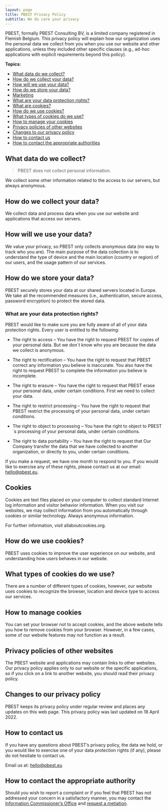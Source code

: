 ```yaml
---
layout: page
title: PBEST Privacy Policy
subtitle: We do care your privacy
---
```


PBEST, formally PBEST Consulting BV, is a limited company registered in Flemish Belgium. This privacy policy will explain how our organization uses the personal data we collect from you when you use our website and other applications, unless they included other specific clauses (e.g., ad-hoc applications with explicit requirements beyond this policy).

__Topics:__

* [What data do we collect?](#what-data-do-we-collect)
* [How do we collect your data?](#how-do-we-collect-your-data)
* [How will we use your data?](#how-will-we-use-your-data)
* [How do we store your data?](#how-do-we-store-your-data)
* [Marketing](#marketing)
* [What are your data protection rights?](#what-are-your-data-potection-rights)
* [What are cookies?](#what-are-cookies)
* [How do we use cookies?](#how-do-we-use-cookies)
* [What types of cookies do we use?](#what-types-of-cookies-do-we-use)
* [How to manage your cookies](#how-to-manage-your-cookies)
* [Privacy policies of other websites](#privacy-policies-of-other-websites)
* [Changes to our privacy policy](#changes-to-our-privacy-policy)
* [How to contact us](#how-to-contact-us)
* [How to contact the appropriate authorities](#how-to-contact-the-appropriate-authorities)


## What data do we collect?

> PBEST does not collect personal information. 

We collect some other information related to the access to our servers, but always anonymous.

## How do we collect your data?

We collect data and process data when you use our website and applications that access our servers.

## How will we use your data?

We value your privacy, so PBEST only collects anonymous data (no way to track who you are). The main purpose of the data collection is to understand the type of device and the main location (country or region) of our users, and the usage pattern of our services.

## How do we store your data?

PBEST securely stores your data at our shared servers located in Europe. We take all the recommended measures (i.e., authentication, secure access, password encryption) to protect the stored data.  

### What are your data protection rights?

PBEST would like to make sure you are fully aware of all of your data protection rights. Every user is entitled to the following:

* The right to access – You have the right to request PBEST for copies of your personal data. But we don´t know who you are because the data we collect is anonymous. 

* The right to rectification – You have the right to request that PBEST correct any information you believe is inaccurate. You also have the right to request PBEST to complete the information you believe is incomplete.

* The right to erasure – You have the right to request that PBEST erase your personal data, under certain conditions. First we need to collect your data.

* The right to restrict processing – You have the right to request that PBEST restrict the processing of your personal data, under certain conditions.

* The right to object to processing – You have the right to object to PBEST´s processing of your personal data, under certain conditions.

* The right to data portability – You have the right to request that Our Company transfer the data that we have collected to another organization, or directly to you, under certain conditions.

If you make a request, we have one month to respond to you. If you would like to exercise any of these rights, please contact us at our email: hello@pbest.eu.

## Cookies

Cookies are text files placed on your computer to collect standard Internet log information and visitor behavior information. When you visit our websites, we may collect information from you automatically through cookies or similar technology. Always anonymous information. 

For further information, visit allaboutcookies.org.

## How do we use cookies?

PBEST uses cookies to improve the user experience on our website, and understanding how users behaves in our website.

## What types of cookies do we use?

There are a number of different types of cookies, however, our website uses cookies to recognize the browser, location and device type to access our services. 


## How to manage cookies

You can set your browser not to accept cookies, and the above website tells you how to remove cookies from your browser. However, in a few cases, some of our website features may not function as a result.


## Privacy policies of other websites

The PBEST website and applications may contain links to other websites. Our privacy policy applies only to our website or the specific applications, so if you click on a link to another website, you should read their privacy policy.

## Changes to our privacy policy

PBEST keeps its privacy policy under regular review and places any updates on this web page. This privacy policy was last updated on 18 April 2022.

## How to contact us

If you have any questions about PBEST’s privacy policy, the data we hold, or you would like to exercise one of your data protection rights (if any), please do not hesitate to contact us.

Email us at: hello@pbest.eu

## How to contact the appropriate authority

Should you wish to report a complaint or if you feel that PBEST has not addressed your concern in a satisfactory manner, you may contact the [Information Commissioner’s Office](https://www.dataprotectionauthority.be/citizen) and [request a metiation](https://www.dataprotectionauthority.be/citizen/actions/request-a-mediation).

